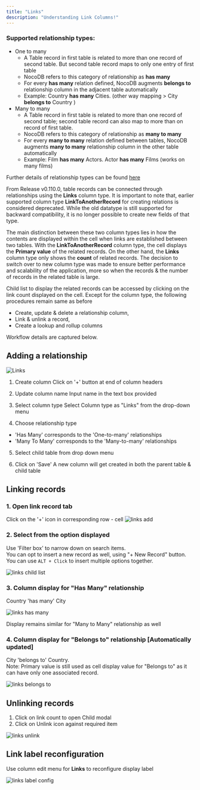 ```yaml
---
title: "Links"
description: "Understanding Link Columns!"
---
```


### Supported relationship types:

- One to many
    - A Table record in first table is related to more than one record of second table. But second table record maps to only one entry of first table
    - NocoDB refers to this category of relationship as **has many**
    - For every **has many** relation defined, NocoDB augments **belongs to** relationship column in the adjacent table automatically
    - Example: Country **has many** Cities. (other way mapping > City **belongs to** Country )
- Many to many
    - A Table record in first table is related to more than one record of second table; second table record can also map to more than on record of first table.
    - NocoDB refers to this category of relationship as **many to many**
    - For every **many to many** relation defined between tables, NocoDB augments **many to many** relationship column in the other table automatically
    - Example: Film **has many** Actors. Actor **has many** Films (works on many films)

Further details of relationship types can be found [here](https://afteracademy.com/blog/what-are-the-different-types-of-relationships-in-dbms)

From Release v0.110.0, table records can be connected through relationships using the **Links** column type.
It is important to note that, earlier supported column type **LinkToAnotherRecord** for creating relations is considered deprecated. While the old datatype is still supported for backward compatibility, it is no longer possible to create new fields of that type.

The main distinction between these two column types lies in how the contents are displayed within the cell when links are established between two tables. With the **LinkToAnotherRecord** column type, the cell displays the **Primary value** of the related records. On the other hand, the **Links** column type only shows the **count** of related records.
The decision to switch over to new column type was made to ensure better performance and scalability of the application, more so when the records & the number of records in the related table is large.

Child list to display the related records can be accessed by clicking on the link count displayed on the cell.
Except for the column type, the following procedures remain same as before
- Create, update & delete a relationship column,
- Link & unlink a record,
- Create a lookup and rollup columns

Workflow details are captured below.

## Adding a relationship

![Links](https://github.com/nocodb/nocodb/assets/86527202/97203ff1-29e1-46de-9987-18a14e7b7bb3)


1. Create column
   Click on '+' button at end of column headers

2. Update column name
   Input name in the text box provided

3. Select column type
   Select Column type as "Links" from the drop-down menu

4. Choose relationship type
- 'Has Many' corresponds to the 'One-to-many' relationships
- 'Many To Many' corresponds to the 'Many-to-many' relationships

5. Select child table from drop down menu

6. Click on 'Save'
   A new column will get created in both the parent table & child table

## Linking records

### 1. Open link record tab

Click on the '+' icon in corresponding row - cell
![links add](https://github.com/nocodb/nocodb/assets/86527202/25132434-606e-4c9c-aa66-e0753d6ca49a)


### 2. Select from the option displayed

Use 'Filter box' to narrow down on search items.    
You can opt to insert a new record as well, using "+ New Record" button.  
You can use `ALT + Click` to insert multiple options together.

![links child list](https://github.com/nocodb/nocodb/assets/86527202/c10912b2-a202-4cb0-b4be-daeead1ecef3)

### 3. Column display for "Has Many" relationship

Country 'has many' City

![links has many](https://github.com/nocodb/nocodb/assets/86527202/92a72ea6-6acf-4c4d-aa0e-86dc3644905a)

Display remains similar for "Many to Many" relationship as well

### 4. Column display for "Belongs to" relationship [Automatically updated]

City 'belongs to' Country.  
Note: Primary value is still used as cell display value for "Belongs to" as it can have only one associated record.

![links belongs to](https://github.com/nocodb/nocodb/assets/86527202/cb16f5c8-1403-4d89-97b6-6b2de7e9729d)

## Unlinking records

1. Click on link count to open Child modal
2. Click on Unlink icon against required item

![links unlink](https://github.com/nocodb/nocodb/assets/86527202/f8dc91a5-09ad-46aa-bcc2-5484db034aba)


## Link label reconfiguration

Use column edit menu for **Links** to reconfigure display label

![links label config](https://github.com/nocodb/nocodb/assets/86527202/1fb02fd6-6dea-4423-a365-f8db2cdc7a1f)


